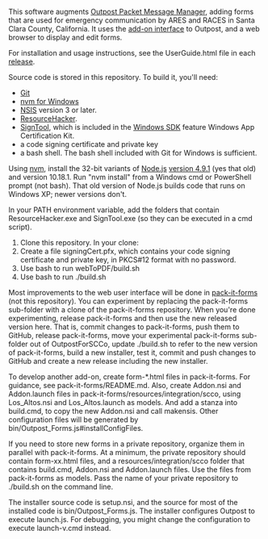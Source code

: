 This software augments
[Outpost Packet Message Manager](https://www.outpostpm.org),
adding forms that are used for emergency communication by ARES and RACES
in Santa Clara County, California.
It uses the [add-on interface](http://www.outpostpm.org/docs/Outpost320-AddonUG.pdf)
to Outpost, and a web browser to display and edit forms.

For installation and usage instructions, see the UserGuide.html file in each [release](https://github.com/jmkristian/OutpostForSCCo/releases).

Source code is stored in this repository.
To build it, you'll need:
* [Git](https://git-scm.com/downloads)
* [nvm for Windows](https://github.com/coreybutler/nvm-windows)
* [NSIS](http://nsis.sourceforge.net) version 3 or later.
* [ResourceHacker](http://www.angusj.com/resourcehacker/).
* [SignTool](https://docs.microsoft.com/en-us/windows/win32/seccrypto/signtool),
  which is included in the
  [Windows SDK](https://developer.microsoft.com/en-us/windows/downloads/sdk-archive/)
  feature Windows App Certification Kit.
* a code signing certificate and private key
* a bash shell.
  The bash shell included with Git for Windows is sufficient.

Using [nvm](https://github.com/coreybutler/nvm-windows),
install the 32-bit variants of
[Node.js](https://nodejs.org/en/download/)
[version 4.9.1](https://nodejs.org/download/release/v4.9.1/) (yes that old)
and version 10.18.1.
Run "nvm install" from a Windows cmd or PowerShell prompt (not bash).
That old version of Node.js builds code that runs on Windows XP; newer versions don't.

In your PATH environment variable,
add the folders that contain ResourceHacker.exe and SignTool.exe
(so they can be executed in a cmd script).

1. Clone this repository. In your clone:
1. Create a file signingCert.pfx,
   which contains your code signing certificate and private key,
   in PKCS#12 format with no password.
1. Use bash to run webToPDF/build.sh
1. Use bash to run ./build.sh

Most improvements to the web user interface will be done in
[pack-it-forms](https://github.com/jmkristian/pack-it-forms/blob/SCCo.2/README.md)
(not this repository). You can experiment by replacing the pack-it-forms sub-folder
with a clone of the pack-it-forms repository.
When you're done experimenting, release pack-it-forms and then use the new released version here.
That is, commit changes to pack-it-forms, push them to GitHub, release pack-it-forms,
move your experimental pack-it-forms sub-folder out of OutpostForSCCo,
update ./build.sh to refer to the new version of pack-it-forms,
build a new installer, test it,
commit and push changes to GitHub and create a new release including the new installer.

To develop another add-on, create form-*.html files in pack-it-forms.
For guidance, see pack-it-forms/README.md.
Also, create Addon.nsi and Addon.launch files in pack-it-forms/resources/integration/scco,
using Los\_Altos.nsi and Los\_Altos.launch as models.
And add a stanza into build.cmd, to copy the new Addon.nsi and call makensis.
Other configuration files will be generated by bin/Outpost\_Forms.js#installConfigFiles.

If you need to store new forms in a private repository, organize them in parallel with pack-it-forms.
At a minimum, the private repository should contain form-xx.html files,
and a resources/integration/scco folder that contains build.cmd, Addon.nsi and Addon.launch files.
Use the files from pack-it-forms as models.
Pass the name of your private repository to ./build.sh on the command line.

The installer source code is setup.nsi, and
the source for most of the installed code is bin/Outpost\_Forms.js.
The installer configures Outpost to execute launch.js.
For debugging, you might change the configuration to execute launch-v.cmd instead.
